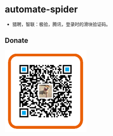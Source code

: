# automate-spider

* 猎聘，智联：极验，腾讯，登录时的滑块验证码。

## Donate

![Alipay Donate](https://raw.githubusercontent.com/poiz/poiz.github.io/master/images/aliqr_donate.png)
